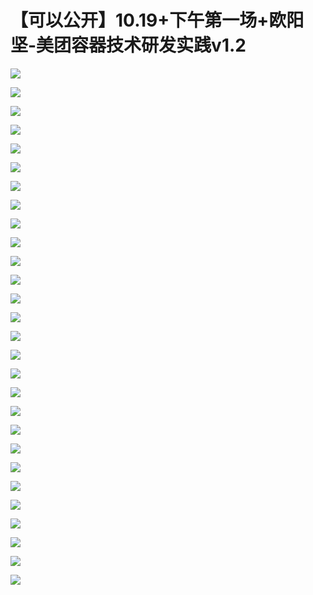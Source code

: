 # 【可以公开】10.19+下午第一场+欧阳坚-美团容器技术研发实践v1.2

![](images\092456747nYiTJI\201905130924_4.png)

![](images\092456747nYiTJI\201905130924_5.png)

![](images\092456747nYiTJI\201905130924_6.png)

![](images\092456747nYiTJI\201905130924_7.png)

![](images\092456747nYiTJI\201905130924_8.png)

![](images\092456747nYiTJI\201905130924_9.png)

![](images\092456747nYiTJI\201905130924_10.png)

![](images\092456747nYiTJI\201905130924_11.png)

![](images\092456747nYiTJI\201905130924_12.png)

![](images\092456747nYiTJI\201905130924_13.png)

![](images\092456747nYiTJI\201905130924_14.png)

![](images\092456747nYiTJI\201905130924_15.png)

![](images\092456747nYiTJI\201905130924_16.png)

![](images\092456747nYiTJI\201905130924_17.png)

![](images\092456747nYiTJI\201905130924_18.png)

![](images\092456747nYiTJI\201905130924_19.png)

![](images\092456747nYiTJI\201905130924_20.png)

![](images\092456747nYiTJI\201905130924_21.png)

![](images\092456747nYiTJI\201905130924_22.png)

![](images\092456747nYiTJI\201905130924_23.png)

![](images\092456747nYiTJI\201905130924_24.png)

![](images\092456747nYiTJI\201905130924_25.png)

![](images\092456747nYiTJI\201905130924_26.png)

![](images\092456747nYiTJI\201905130924_27.png)

![](images\092456747nYiTJI\201905130924_28.png)

![](images\092456747nYiTJI\201905130924_29.png)

![](images\092456747nYiTJI\201905130924_30.png)

![](images\092456747nYiTJI\201905130924_31.png)

